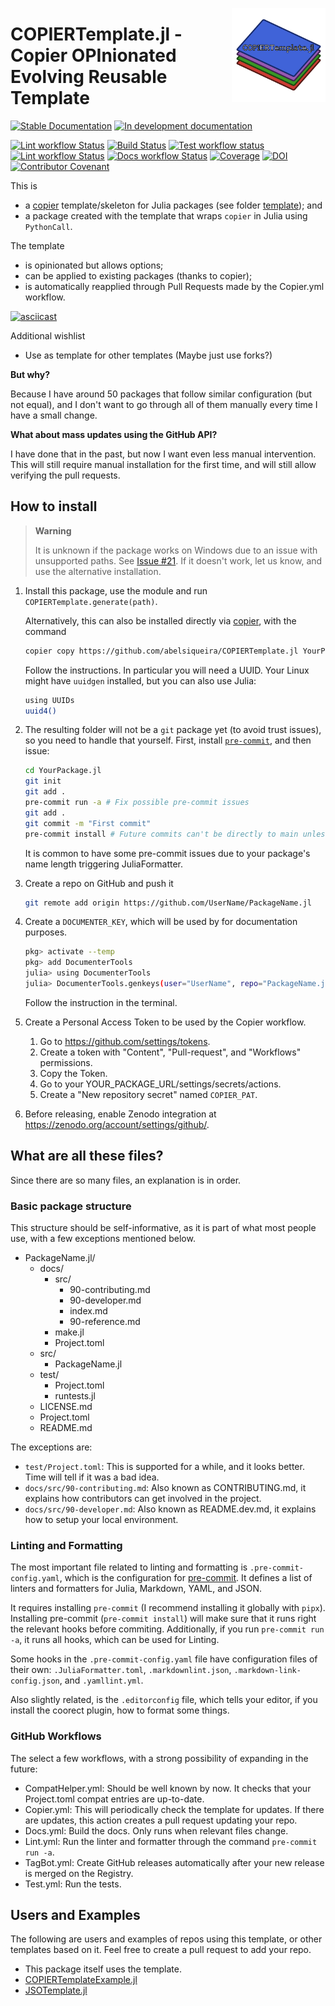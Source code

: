 <p>
  <img width="150" align="right" src="docs/src/assets/logo.png">
</p>

# COPIERTemplate.jl - Copier OPInionated Evolving Reusable Template

<!-- markdown-link-check-disable -->
[![Stable Documentation](https://img.shields.io/badge/docs-stable-blue.svg)](https://abelsiqueira.github.io/COPIERTemplate.jl/stable)
[![In development documentation](https://img.shields.io/badge/docs-dev-blue.svg)](https://abelsiqueira.github.io/COPIERTemplate.jl/dev)
<!-- markdown-link-check-enable -->
[![Lint workflow Status](https://github.com/abelsiqueira/COPIERTemplate.jl/actions/workflows/Lint.yml/badge.svg?branch=main)](https://github.com/abelsiqueira/COPIERTemplate.jl/actions/workflows/Lint.yml?query=branch%3Amain)
[![Build Status](https://github.com/abelsiqueira/COPIERTemplate.jl/workflows/Test/badge.svg)](https://github.com/abelsiqueira/COPIERTemplate.jl/actions)
[![Test workflow status](https://github.com/abelsiqueira/COPIERTemplate.jl/actions/workflows/Test.yml/badge.svg?branch=main)](https://github.com/abelsiqueira/COPIERTemplate.jl/actions/workflows/Test.yml?query=branch%3Amain)
[![Lint workflow Status](https://github.com/abelsiqueira/COPIERTemplate.jl/actions/workflows/Lint.yml/badge.svg?branch=main)](https://github.com/abelsiqueira/COPIERTemplate.jl/actions/workflows/Lint.yml?query=branch%3Amain)
[![Docs workflow Status](https://github.com/abelsiqueira/COPIERTemplate.jl/actions/workflows/Docs.yml/badge.svg?branch=main)](https://github.com/abelsiqueira/COPIERTemplate.jl/actions/workflows/Docs.yml?query=branch%3Amain)
[![Coverage](https://codecov.io/gh/abelsiqueira/COPIERTemplate.jl/branch/main/graph/badge.svg)](https://codecov.io/gh/abelsiqueira/COPIERTemplate.jl)
[![DOI](https://zenodo.org/badge/DOI/10.5281/zenodo.8350577.svg)](https://doi.org/10.5281/zenodo.8350577)
[![Contributor Covenant](https://img.shields.io/badge/Contributor%20Covenant-2.1-4baaaa.svg)](CODE_OF_CONDUCT.md)

This is

- a [copier](https://copier.readthedocs.io) template/skeleton for Julia packages (see folder [template](template)); and
- a package created with the template that wraps `copier` in Julia using `PythonCall`.

The template

- is opinionated but allows options;
- can be applied to existing packages (thanks to copier);
- is automatically reapplied through Pull Requests made by the Copier.yml workflow.

[![asciicast](https://asciinema.org/a/611189.svg)](https://asciinema.org/a/611189)

Additional wishlist

- Use as template for other templates (Maybe just use forks?)

**But why?**

Because I have around 50 packages that follow similar configuration (but not equal), and I don't want to go through all of them manually every time I have a small change.

**What about mass updates using the GitHub API?**

I have done that in the past, but now I want even less manual intervention.
This will still require manual installation for the first time, and will still allow verifying the pull requests.

## How to install

> **Warning**
>
> It is unknown if the package works on Windows due to an issue with unsupported paths.
> See [Issue #21](https://github.com/abelsiqueira/COPIERTemplate.jl/pull/21).
> If it doesn't work, let us know, and use the alternative installation.

1. Install this package, use the module and run `COPIERTemplate.generate(path)`.

   Alternatively, this can also be installed directly via [copier](https://copier.readthedocs.io), with the command

   ```bash
   copier copy https://github.com/abelsiqueira/COPIERTemplate.jl YourPackage.jl
   ```

   Follow the instructions. In particular you will need a UUID. Your Linux might have `uuidgen` installed, but you can also use Julia:

   ```bash
   using UUIDs
   uuid4()
   ```

1. The resulting folder will not be a `git` package yet (to avoid trust issues), so you need to handle that yourself. First, install [`pre-commit`](https://pre-commit.com), and then issue:

    ```bash
    cd YourPackage.jl
    git init
    git add .
    pre-commit run -a # Fix possible pre-commit issues
    git add .
    git commit -m "First commit"
    pre-commit install # Future commits can't be directly to main unless you use -n
    ```

    It is common to have some pre-commit issues due to your package's name length triggering JuliaFormatter.

1. Create a repo on GitHub and push it

    ```bash
    git remote add origin https://github.com/UserName/PackageName.jl
    ```

1. Create a `DOCUMENTER_KEY`, which will be used by for documentation purposes.

    ```bash
    pkg> activate --temp
    pkg> add DocumenterTools
    julia> using DocumenterTools
    julia> DocumenterTools.genkeys(user="UserName", repo="PackageName.jl")
    ```

    Follow the instruction in the terminal.

1. Create a Personal Access Token to be used by the Copier workflow.

    1. Go to <https://github.com/settings/tokens>.
    1. Create a token with "Content", "Pull-request", and "Workflows" permissions.
    1. Copy the Token.
    1. Go to your YOUR_PACKAGE_URL/settings/secrets/actions.
    1. Create a "New repository secret" named `COPIER_PAT`.

1. Before releasing, enable Zenodo integration at <https://zenodo.org/account/settings/github/>.

## What are all these files?

Since there are so many files, an explanation is in order.

### Basic package structure

This structure should be self-informative, as it is part of what most people use, with a few exceptions mentioned below.

- PackageName.jl/
  - docs/
    - src/
      - 90-contributing.md
      - 90-developer.md
      - index.md
      - 90-reference.md
    - make.jl
    - Project.toml
  - src/
    - PackageName.jl
  - test/
    - Project.toml
    - runtests.jl
  - LICENSE.md
  - Project.toml
  - README.md

The exceptions are:

- `test/Project.toml`: This is supported for a while, and it looks better. Time will tell if it was a bad idea.
- `docs/src/90-contributing.md`: Also known as CONTRIBUTING.md, it explains how contributors can get involved in the project.
- `docs/src/90-developer.md`: Also known as README.dev.md, it explains how to setup your local environment.

### Linting and Formatting

The most important file related to linting and formatting is `.pre-commit-config.yaml`, which is the configuration for [pre-commit](https://pre-commit.com).
It defines a list of linters and formatters for Julia, Markdown, YAML, and JSON.

It requires installing `pre-commit` (I recommend installing it globally with `pipx`).
Installing pre-commit (`pre-commit install`) will make sure that it runs right the relevant hooks before commiting.
Additionally, if you run `pre-commit run -a`, it runs all hooks, which can be used for Linting.

Some hooks in the `.pre-commit-config.yaml` file have configuration files of their own:
`.JuliaFormatter.toml`, `.markdownlint.json`, `.markdown-link-config.json`, and `.yamllint.yml`.

Also slightly related, is the `.editorconfig` file, which tells your editor, if you install the coorect plugin, how to format some things.

### GitHub Workflows

The select a few workflows, with a strong possibility of expanding in the future:

- CompatHelper.yml: Should be well known by now. It checks that your Project.toml compat entries are up-to-date.
- Copier.yml: This will periodically check the template for updates. If there are updates, this action creates a pull request updating your repo.
- Docs.yml: Build the docs. Only runs when relevant files change.
- Lint.yml: Run the linter and formatter through the command `pre-commit run -a`.
- TagBot.yml: Create GitHub releases automatically after your new release is merged on the Registry.
- Test.yml: Run the tests.

## Users and Examples

The following are users and examples of repos using this template, or other templates based on it.
Feel free to create a pull request to add your repo.

- This package itself uses the template.
- [COPIERTemplateExample.jl](https://github.com/abelsiqueira/COPIERTemplateExample.jl)
- [JSOTemplate.jl](https://github.com/JuliaSmoothOptimizers/JSOTemplate.jl)
